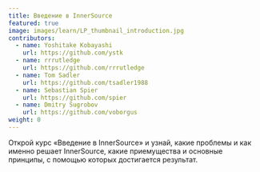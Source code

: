 ```yaml
---
title: Введение в InnerSource
featured: true
image: images/learn/LP_thumbnail_introduction.jpg
contributors:
  - name: Yoshitake Kobayashi
    url: https://github.com/ystk
  - name: rrrutledge
    url: https://github.com/rrrutledge
  - name: Tom Sadler
    url: https://github.com/tsadler1988
  - name: Sebastian Spier
    url: https://github.com/spier
  - name: Dmitry Sugrobov
    url: https://github.com/voborgus
weight: 0
---
```


Открой курс «Введение в InnerSource» и узнай, какие проблемы и как именно решает InnerSource, какие приемущества и основные принципы, с помощью которых достигается результат.
<!--- This file autogenerated from https://github.com/InnerSourceCommons/InnerSourceLearningPath/blob/master/scripts -->